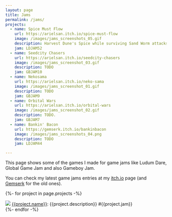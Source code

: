 ```yaml
---
layout: page
title: Jams
permalink: /jams/
projects:
  - name: Spice Must Flow
    url: https://arielsan.itch.io/spice-must-flow
    image: /images/jams_screenshots_05.gif
    description: Harvest Dune's Spice while surviving Sand Worm attacks.
    jam: LDJAM52
  - name: Seedcity Chasers
    url: https://arielsan.itch.io/seedcity-chasers
    image: /images/jams_screenshot_03.gif
    description: TODO
    jam: GBJAM10
  - name: Nekosama
    url: https://arielsan.itch.io/neko-sama
    image: /images/jams_screenshot_01.gif
    description: TODO
    jam: GBJAM9
  - name: Orbital Wars
    url: https://arielsan.itch.io/orbital-wars
    image: /images/jams_screenshot_02.gif
    description: TODO.
    jam: GBJAM7
  - name: Bankin' Bacon
    url: https://gemserk.itch.io/bankinbacon
    image: /images/jams_screenshots_04.png
    description: TODO
    jam: LDJAM44

---
```


<!-- 
The idea of this page is to highlight some of the projects I've worked on, stuff that I am proud to show
* Could explain a bit each game, one liner.
 -->

This page shows some of the games I made for game jams like Ludum Dare, Global Game Jam and also Gameboy Jam.

You can check my latest game jams entries at my <a href="{{site.itchio_url}}">itch.io</a> page (and <a href="https://blog.gemserk.com/games/">Gemserk</a> for the old ones).

<p>

{%- for project in page.projects -%}
<div class="project">
    <a href="{{project.url}}"><img src="{{project.image}}" /></a>
    <span><a href="{{project.url}}">{{project.name}}</a>: {{project.description}} #{{project.jam}}</span>
</div>
{%- endfor -%}

</p>